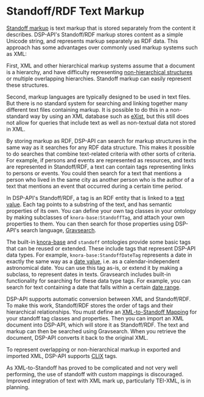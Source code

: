 <!---
 * Copyright © 2021 - 2025 Swiss National Data and Service Center for the Humanities and/or DaSCH Service Platform contributors.
 * SPDX-License-Identifier: Apache-2.0
-->

# Standoff/RDF Text Markup

[Standoff markup](https://lexiconse.uantwerpen.be/lexicon/markupStandoff.html)
is text markup that is stored separately from the content it describes. DSP-API's
Standoff/RDF markup stores content as a simple Unicode string, and represents markup
separately as RDF data. This approach has some advantages over commonly used markup systems
such as XML:

First, XML and other hierarchical markup systems assume that a document is a hierarchy, and
have difficulty representing [non-hierarchical structures](http://www.tei-c.org/release/doc/tei-p5-doc/en/html/NH.html)
or multiple overlapping hierarchies. Standoff markup can easily represent these structures.

Second, markup languages are typically designed to be used in text files. But there is no
standard system for searching and linking together many different text files containing
markup. It is possible to do this in a non-standard way by using an XML database
such as [eXist](http://exist-db.org), but this still does not allow for queries that include
text as well as non-textual data not stored in XML.

By storing markup as RDF, DSP-API can search for markup structures in the same way as it
searches for any RDF data structure. This makes it possible to do searches that combine
text-related criteria with other sorts of criteria. For example, if persons and events are
represented as resources, and texts are represented in Standoff/RDF, a text can contain
tags representing links to persons or events. You could then search for a text that mentions a
person who lived in the same city as another person who is the author of a text that mentions an
event that occurred during a certain time period.

In DSP-API's Standoff/RDF, a tag is an RDF entity that is linked to a
[text value](../02-dsp-ontologies/knora-base.md#textvalue). Each tag points to a substring
of the text, and has semantic properties of its own. You can define your own tag classes
in your ontology by making subclasses of `knora-base:StandoffTag`, and attach your own
properties to them. You can then search for those properties using DSP-API's search language,
[Gravsearch](../03-endpoints/api-v2/query-language.md).

The built-in [knora-base](../02-dsp-ontologies/knora-base.md) and `standoff` ontologies
provide some basic tags that can be reused or extended. These include tags that represent
DSP-API data types. For example, `knora-base:StandoffDateTag` represents a date in exactly the
same way as a [date value](../02-dsp-ontologies/knora-base.md#datevalue), i.e. as a
calendar-independent astronomical date. You can use this tag as-is, or extend it by making
a subclass, to represent dates in texts. Gravsearch includes built-in functionality for
searching for these data type tags. For example, you can search for text containing a date that
falls within a certain [date range](../03-endpoints/api-v2/query-language.md#matching-standoff-dates).

DSP-API supports automatic conversion between XML and Standoff/RDF. To make this work,
Standoff/RDF stores the order of tags and their hierarchical relationships. You must define an
[XML-to-Standoff Mapping](../03-endpoints/api-v2/text/custom-standoff.md) for your standoff tag classes and properties.
Then you can import an XML document into DSP-API, which will store it as Standoff/RDF. The text and markup
can then be searched using Gravsearch. When you retrieve the document, DSP-API converts it back to the
original XML.

To represent overlapping or non-hierarchical markup in exported and imported XML, DSP-API supports
[CLIX](https://web.archive.org/web/20171222112655/http://conferences.idealliance.org/extreme/html/2004/DeRose01/EML2004DeRose01.html) tags.

As XML-to-Standoff has proved to be complicated and not very well performing, 
the use of standoff with custom mappings is discouraged. 
Improved integration of text with XML mark up, particularly TEI-XML, is in planning.
